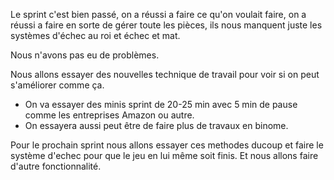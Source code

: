 Le sprint c'est bien passé, on a réussi a faire ce qu'on voulait faire, on a réussi a faire en sorte de gérer toute les pièces, ils nous manquent juste les systèmes d'échec au roi et échec et mat.

Nous n'avons pas eu de problèmes.

Nous allons essayer des nouvelles technique de travail pour voir si on peut s'améliorer comme ça.

- On va essayer des minis sprint de 20-25 min avec 5 min de pause comme les entreprises Amazon ou autre.
- On essayera aussi peut être de faire plus de travaux en binome.

Pour le prochain sprint nous allons essayer ces methodes ducoup et faire le système d'echec pour que le jeu en lui même soit finis.
Et nous allons faire d'autre fonctionnalité.
